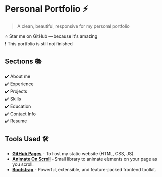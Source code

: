 # Personal Portfolio ⚡️

> A clean, beautiful, responsive for my personal portfolio

:star: Star me on GitHub — because it's amazing
<br>
:exclamation: This portfolio is still not finished

## Sections 📚

✔️ About me\
✔️ Experience\
✔️ Projects \
✔️ Skills \
✔️ Education\
✔️ Contact Info\
✔️ Resume

## Tools Used 🛠️

- [<b>GitHub Pages</b>](https://pages.github.com) - To host my static website (HTML, CSS, JS).
- [<b>Animate On Scroll</b>](https://github.com/michalsnik/aos/tree/v2) - Small library to animate elements on your page as you scroll.
- [<b>Bootstrap</b>](https://getbootstrap.com/) - Powerful, extensible, and feature-packed frontend toolkit.
